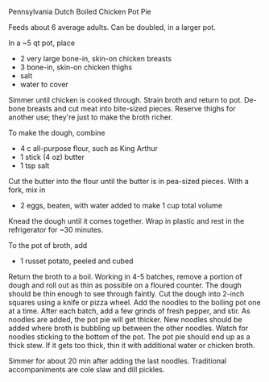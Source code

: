 Pennsylvania Dutch Boiled Chicken Pot Pie

Feeds about 6 average adults.  Can be doubled, in a larger pot.

In a ~5 qt pot, place

* 2 very large bone-in, skin-on chicken breasts
* 3 bone-in, skin-on chicken thighs
* salt
* water to cover

Simmer until chicken is cooked through.
Strain broth and return to pot.
De-bone breasts and cut meat into bite-sized pieces.
Reserve thighs for another use;  they're just to make the broth richer.

To make the dough, combine

* 4 c all-purpose flour, such as King Arthur
* 1 stick (4 oz) butter
* 1 tsp salt

Cut the butter into the flour until the butter is in pea-sized pieces.
With a fork, mix in

* 2 eggs, beaten, with water added to make 1 cup total volume

Knead the dough until it comes together.
Wrap in plastic and rest in the refrigerator for ~30 minutes.

To the pot of broth, add

* 1 russet potato, peeled and cubed

Return the broth to a boil.
Working in 4-5 batches, remove a portion of dough and roll out as thin as possible on a floured counter.
The dough should be thin enough to see through faintly.
Cut the dough into 2-inch squares using a knife or pizza wheel.
Add the noodles to the boiling pot one at a time.
After each batch, add a few grinds of fresh pepper, and stir.
As noodles are added, the pot pie will get thicker.
New noodles should be added where broth is bubbling up between the other noodles.
Watch for noodles sticking to the bottom of the pot.
The pot pie should end up as a thick stew.
If it gets too thick, thin it with additional water or chicken broth.

Simmer for about 20 min after adding the last noodles.
Traditional accompaniments are cole slaw and dill pickles.
